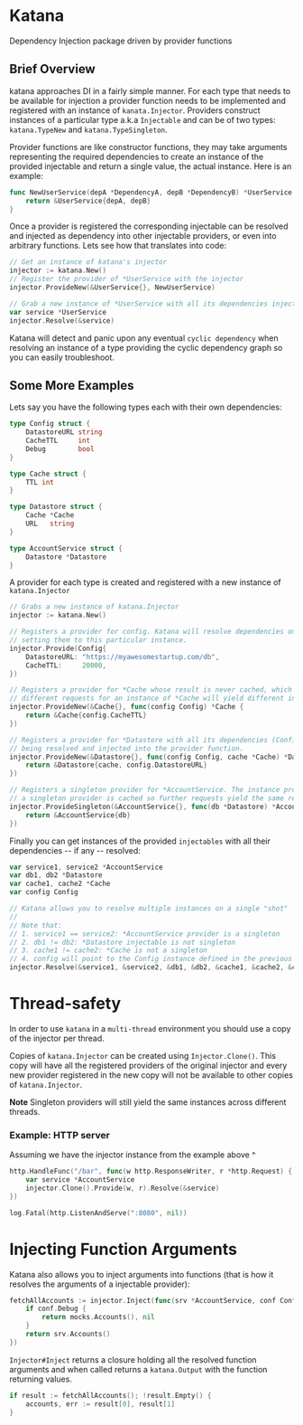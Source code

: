 # Katana

Dependency Injection package driven by provider functions

## Brief Overview

katana approaches DI in a fairly simple manner. For each type that needs to be available for injection a provider function needs to be implemented and registered with an instance of `kanata.Injector`. Providers construct instances of a particular type a.k.a `Injectable` and can be of two types: `katana.TypeNew` and `katana.TypeSingleton`.

Provider functions are like constructor functions, they may take arguments representing the required dependencies to create an instance of the provided injectable and return a single value, the actual instance. Here is an example:

```go
func NewUserService(depA *DependencyA, depB *DependencyB) *UserService {
	return &UserService{depA, depB}
}
```

Once a provider is registered the corresponding injectable can be resolved and injected as dependency into other injectable providers, or even into arbitrary functions. Lets see how that translates into code:

```go
// Get an instance of katana's injector
injector := katana.New()
// Register the provider of *UserService with the injector
injector.ProvideNew(&UserService{}, NewUserService)

// Grab a new instance of *UserService with all its dependencies injected
var service *UserService
injector.Resolve(&service)
```



Katana will detect and panic upon any eventual `cyclic dependency` when resolving an instance of a type providing the cyclic dependency graph so you can easily troubleshoot.

## Some More Examples

Lets say you have the following types each with their own dependencies:

```go
type Config struct {
	DatastoreURL string
	CacheTTL     int
	Debug        bool
}

type Cache struct {
	TTL int
}

type Datastore struct {
	Cache *Cache
	URL   string
}

type AccountService struct {
	Datastore *Datastore
}
```

A provider for each type is created and registered with a new instance of `katana.Injector`

```go
// Grabs a new instance of katana.Injector
injector := katana.New()

// Registers a provider for config. Katana will resolve dependencies on Config by
// setting them to this particular instance.
injector.Provide(Config{
	DatastoreURL: "https://myawesomestartup.com/db",
	CacheTTL:     20000,
})

// Registers a provider for *Cache whose result is never cached, which means
// different requests for an instance of *Cache will yield different instances.
injector.ProvideNew(&Cache{}, func(config Config) *Cache {
	return &Cache{config.CacheTTL}
})

// Registers a provider for *Datastore with all its dependencies (Config, *Cache)
// being resolved and injected into the provider function.
injector.ProvideNew(&Datastore{}, func(config Config, cache *Cache) *Datastore {
	return &Datastore{cache, config.DatastoreURL}
})

// Registers a singleton provider for *AccountService. The instance provided by
// a singleton provider is cached so further requests yield the same result.
injector.ProvideSingleton(&AccountService{}, func(db *Datastore) *AccountService {
	return &AccountService{db}
})
```

Finally you can get instances of the provided `injectables` with all their dependencies -- if any -- resolved:

```go
var service1, service2 *AccountService
var db1, db2 *Datastore
var cache1, cache2 *Cache
var config Config

// Katana allows you to resolve multiple instances on a single "shot"
// 
// Note that:
// 1. service1 == service2: *AccountService provider is a singleton
// 2. db1 != db2: *Datastore injectable is not singleton
// 3. cache1 != cache2: *Cache is not a singleton
// 4. config will point to the Config instance defined in the previous code block, since it was provided using Injector#Provide method.
injector.Resolve(&service1, &service2, &db1, &db2, &cache1, &cache2, &config)
```

# Thread-safety

In order to use `katana` in a `multi-thread` environment you should use a copy of the injector per thread.

Copies of `katana.Injector` can be created using `Injector.Clone()`. This copy will have all the registered providers of the original injector and every new provider registered in the new copy will not be available to other copies of `katana.Injector`.

**Note** Singleton providers will still yield the same instances across different threads.

### Example: HTTP server

Assuming we have the injector instance from the example above ^

```go
http.HandleFunc("/bar", func(w http.ResponseWriter, r *http.Request) {
	var service *AccountService
	injector.Clone().Provide(w, r).Resolve(&service)
})

log.Fatal(http.ListenAndServe(":8080", nil))
```

# Injecting Function Arguments

Katana also allows you to inject arguments into functions (that is how it resolves the arguments of a injectable provider):

```go
fetchAllAccounts := injector.Inject(func(srv *AccountService, conf Config) ([]*Account, error) {
	if conf.Debug {
		return mocks.Accounts(), nil
	}
	return srv.Accounts()
})
```

`Injector#Inject` returns a closure holding all the resolved function arguments and when called returns a `katana.Output` with the function returning values.

```go
if result := fetchAllAccounts(); !result.Empty() {
	accounts, err := result[0], result[1]
}
```
